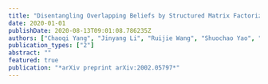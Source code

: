 ```yaml
---
title: "Disentangling Overlapping Beliefs by Structured Matrix Factorization"
date: 2020-01-01
publishDate: 2020-08-13T09:01:08.786235Z
authors: ["Chaoqi Yang", "Jinyang Li", "Ruijie Wang", "Shuochao Yao", "Huajie Shao", "Dongxin Liu", "Shengzhong Liu", "Tianshi Wang", "Tarek F Abdelzaher"]
publication_types: ["2"]
abstract: ""
featured: true
publication: "*arXiv preprint arXiv:2002.05797*"
---
```



